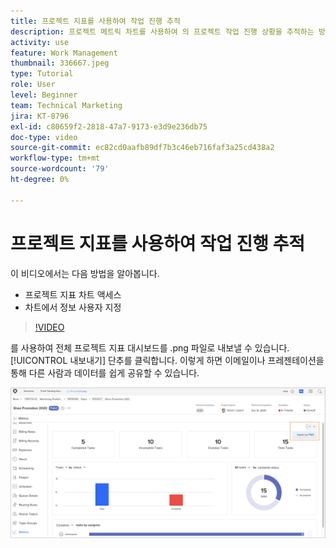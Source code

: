 ```yaml
---
title: 프로젝트 지표를 사용하여 작업 진행 추적
description: 프로젝트 메트릭 차트를 사용하여 의 프로젝트 작업 진행 상황을 추적하는 방법에 대해 알아보기 [!DNL  Workfront].
activity: use
feature: Work Management
thumbnail: 336667.jpeg
type: Tutorial
role: User
level: Beginner
team: Technical Marketing
jira: KT-8796
exl-id: c80659f2-2818-47a7-9173-e3d9e236db75
doc-type: video
source-git-commit: ec82cd0aafb89df7b3c46eb716faf3a25cd438a2
workflow-type: tm+mt
source-wordcount: '79'
ht-degree: 0%

---
```


# 프로젝트 지표를 사용하여 작업 진행 추적

이 비디오에서는 다음 방법을 알아봅니다.

* 프로젝트 지표 차트 액세스
* 차트에서 정보 사용자 지정

>[!VIDEO](https://video.tv.adobe.com/v/336667/?quality=12&learn=on)

를 사용하여 전체 프로젝트 지표 대시보드를 .png 파일로 내보낼 수 있습니다. [!UICONTROL 내보내기] 단추를 클릭합니다. 이렇게 하면 이메일이나 프레젠테이션을 통해 다른 사람과 데이터를 쉽게 공유할 수 있습니다.

![내보낸 프로젝트 지표 페이지](assets/planner-fund-metrics-export.png)

<!---
Overview of project metrics
--->
